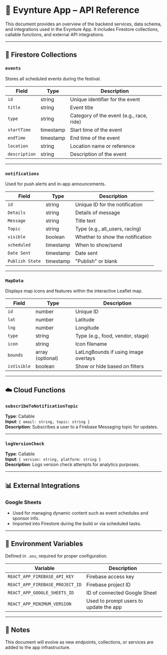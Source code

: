 # 🔌 Evynture App – API Reference

This document provides an overview of the backend services, data schema, and integrations used in the Evynture App. It includes Firestore collections, callable functions, and external API integrations.

---

## 📂 Firestore Collections

### `events`

Stores all scheduled events during the festival.

| Field         | Type      | Description                              |
| ------------- | --------- | ---------------------------------------- |
| `id`          | string    | Unique identifier for the event          |
| `title`       | string    | Event title                              |
| `type`        | string    | Category of the event (e.g., race, ride) |
| `startTime`   | timestamp | Start time of the event                  |
| `endTime`     | timestamp | End time of the event                    |
| `location`    | string    | Location name or reference               |
| `description` | string    | Description of the event                 |

---

### `notifications`

Used for push alerts and in-app announcements.

| Field           | Type      | Description                      |
| --------------- | --------- | -------------------------------- |
| `id`            | string    | Unique ID for the notification   |
| `Details`       | string    | Details of message               |
| `Message`       | string    | Title text                       |
| `Topic`         | string    | Type (e.g., all_users, racing)   |
| `visible`       | boolean   | Whether to show the notification |
| `scheduled`     | timestamp | When to show/send                |
| `Date Sent`     | timestamp | Date sent                        |
| `Publish State` | timestamp | "Publish" or blank               |

---

### `MapData`

Displays map icons and features within the interactive Leaflet map.

| Field       | Type             | Description                          |
| ----------- | ---------------- | ------------------------------------ |
| `id`        | number           | Unique ID                            |
| `lat`       | number           | Latitude                             |
| `lng`       | number           | Longitude                            |
| `type`      | string           | Type (e.g., food, vendor, stage)     |
| `icon`      | string           | Icon filename                        |
| `bounds`    | array (optional) | LatLngBounds if using image overlays |
| `isVisible` | boolean          | Show or hide based on filters        |

---

## ☁️ Cloud Functions

### `subscribeToNotificationTopic`

**Type**: Callable  
**Input**: `{ email: string, topic: string }`  
**Description**: Subscribes a user to a Firebase Messaging topic for updates.

---

### `logVersionCheck`

**Type**: Callable  
**Input**: `{ version: string, platform: string }`  
**Description**: Logs version check attempts for analytics purposes.

---

## 📊 External Integrations

### Google Sheets

- Used for managing dynamic content such as event schedules and sponsor info.
- Imported into Firestore during the build or via scheduled tasks.

---

## 🔐 Environment Variables

Defined in `.env`, required for proper configuration.

| Variable                        | Description                            |
| ------------------------------- | -------------------------------------- |
| `REACT_APP_FIREBASE_API_KEY`    | Firebase access key                    |
| `REACT_APP_FIREBASE_PROJECT_ID` | Firebase project ID                    |
| `REACT_APP_GOOGLE_SHEETS_ID`    | ID of connected Google Sheet           |
| `REACT_APP_MINIMUM_VERSION`     | Used to prompt users to update the app |

---

## 🧪 Notes

This document will evolve as new endpoints, collections, or services are added to the app infrastructure.
